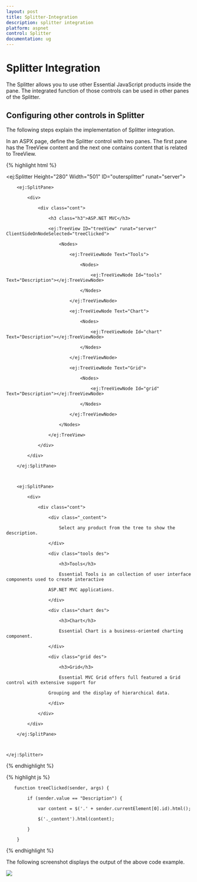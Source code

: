 ```yaml
---
layout: post
title: Splitter-Integration
description: splitter integration
platform: aspnet
control: Splitter
documentation: ug
---
```


# Splitter Integration

The Splitter allows you to use other Essential JavaScript products inside the pane. The integrated function of those controls can be used in other panes of the Splitter.

## Configuring other controls in Splitter

The following steps explain the implementation of Splitter integration.

In an ASPX page, define the Splitter control with two panes. The first pane has the TreeView content and the next one contains content that is related to TreeView.

{% highlight html %}



<ej:Splitter Height="280" Width="501" ID="outersplitter" runat="server">

        <ej:SplitPane>

            <div>

                <div class="cont">

                    <h3 class="h3">ASP.NET MVC</h3>

                    <ej:TreeView ID="treeView" runat="server" ClientSideOnNodeSelected="treeClicked">

                        <Nodes>

                            <ej:TreeViewNode Text="Tools">

                                <Nodes>

                                    <ej:TreeViewNode Id="tools" Text="Description"></ej:TreeViewNode>

                                </Nodes>

                            </ej:TreeViewNode>

                            <ej:TreeViewNode Text="Chart">

                                <Nodes>

                                    <ej:TreeViewNode Id="chart" Text="Description"></ej:TreeViewNode>

                                </Nodes>

                            </ej:TreeViewNode>

                            <ej:TreeViewNode Text="Grid">

                                <Nodes>

                                    <ej:TreeViewNode Id="grid" Text="Description"></ej:TreeViewNode>

                                </Nodes>

                            </ej:TreeViewNode>

                        </Nodes>

                    </ej:TreeView>

                </div>

            </div>

        </ej:SplitPane>



        <ej:SplitPane>

            <div>

                <div class="cont">

                    <div class="_content">

                        Select any product from the tree to show the description.

                    </div>

                    <div class="tools des">

                        <h3>Tools</h3>

                        Essential Tools is an collection of user interface components used to create interactive

                    ASP.NET MVC applications.

                    </div>

                    <div class="chart des">

                        <h3>Chart</h3>

                        Essential Chart is a business-oriented charting component.

                    </div>

                    <div class="grid des">

                        <h3>Grid</h3>

                        Essential MVC Grid offers full featured a Grid control with extensive support for

                    Grouping and the display of hierarchical data.

                    </div>

                </div>

            </div>

        </ej:SplitPane>



    </ej:Splitter>



{% endhighlight %}



{% highlight js %}



       function treeClicked(sender, args) {

            if (sender.value == "Description") {

                var content = $('.' + sender.currentElement[0].id).html();

                $('._content').html(content);

            }

        }



{% endhighlight %}



The following screenshot displays the output of the above code example.

 ![](Splitter-Integration_images/Splitter-Integration_img1.png)




